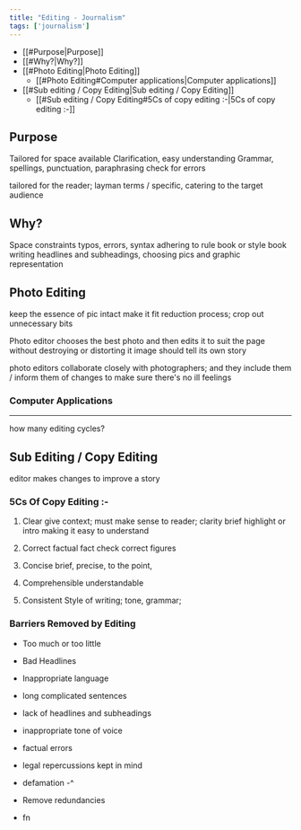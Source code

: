 ```yaml
---
title: "Editing - Journalism"
tags: ['journalism']
---
```



- [[#Purpose|Purpose]]
- [[#Why?|Why?]]
- [[#Photo Editing|Photo Editing]]
	- [[#Photo Editing#Computer applications|Computer applications]]
- [[#Sub editing / Copy Editing|Sub editing / Copy Editing]]
	- [[#Sub editing / Copy Editing#5Cs of copy editing :-|5Cs of copy editing :-]]




## Purpose

Tailored for space available
Clarification, easy understanding
Grammar, spellings, punctuation, 
paraphrasing
check for errors

tailored for the reader; layman terms / specific, catering to the target audience 

## Why?
Space constraints 
typos, errors, syntax
adhering to rule book or style book
writing headlines and subheadings, 
choosing pics and graphic representation


## Photo Editing
keep the essence of pic intact
make it fit
reduction process; crop out unnecessary bits

Photo editor chooses the best photo and then edits it to suit the page without destroying or distorting it
image should tell its own story

photo editors collaborate closely with photographers; and they include them / inform them of changes to make sure there's no ill feelings 

### Computer Applications



---
how many editing cycles? 


## Sub Editing / Copy Editing
editor makes changes to improve a story
### 5Cs Of Copy Editing :-

1. Clear 
   give context;  must make sense to reader; clarity
   brief highlight or intro
   making it easy to understand
   
2. Correct
   factual
   fact check
   correct figures
   
3. Concise
   brief, precise, to the point, 
   
4. Comprehensible
   understandable

5. Consistent
   Style of writing; tone, grammar; 

### Barriers Removed by Editing

- Too much or too little
- Bad Headlines
- Inappropriate language
- long complicated sentences
- lack of headlines and subheadings
- inappropriate tone of voice
- factual errors
- legal repercussions kept in mind
- defamation -^


- Remove redundancies
- fn